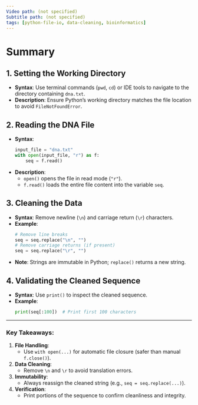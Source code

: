 ```yaml
---
Video path: (not specified)  
Subtitle path: (not specified)  
tags: [python-file-io, data-cleaning, bioinformatics]  
---
```


# Summary

## 1. **Setting the Working Directory**  
   - **Syntax**: Use terminal commands (`pwd`, `cd`) or IDE tools to navigate to the directory containing `dna.txt`.  
   - **Description**: Ensure Python’s working directory matches the file location to avoid `FileNotFoundError`.  

## 2. **Reading the DNA File**  
   - **Syntax**:  
     ```python  
     input_file = "dna.txt"  
     with open(input_file, "r") as f:  
         seq = f.read()  
     ```  
   - **Description**:  
     - `open()` opens the file in read mode (`"r"`).  
     - `f.read()` loads the entire file content into the variable `seq`.  

## 3. **Cleaning the Data**  
   - **Syntax**: Remove newline (`\n`) and carriage return (`\r`) characters.  
   - **Example**:  
     ```python  
     # Remove line breaks  
     seq = seq.replace("\n", "")  
     # Remove carriage returns (if present)  
     seq = seq.replace("\r", "")  
     ```  
   - **Note**: Strings are immutable in Python; `replace()` returns a new string.  

## 4. **Validating the Cleaned Sequence**  
   - **Syntax**: Use `print()` to inspect the cleaned sequence.  
   - **Example**:  
     ```python  
     print(seq[:100])  # Print first 100 characters  
     ```  

---

### Key Takeaways:  
1. **File Handling**:  
   - Use `with open(...)` for automatic file closure (safer than manual `f.close()`).  
2. **Data Cleaning**:  
   - Remove `\n` and `\r` to avoid translation errors.  
3. **Immutability**:  
   - Always reassign the cleaned string (e.g., `seq = seq.replace(...)`).  
4. **Verification**:  
   - Print portions of the sequence to confirm cleanliness and integrity.  